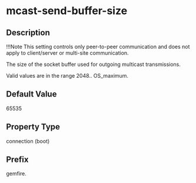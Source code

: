 # mcast-send-buffer-size

## Description


!!!Note 
	This setting controls only peer-to-peer communication and does not apply to client/server or multi-site communication. </p> The size of the socket buffer used for outgoing multicast transmissions.

Valid values are in the range 2048.. OS_maximum.

## Default Value

65535

## Property Type

connection (boot)

## Prefix

gemfire.
